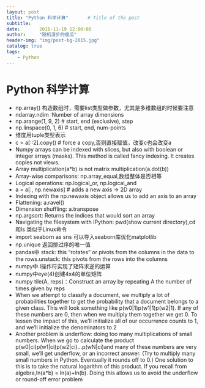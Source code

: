 ```yaml
---
layout: post
title: "Python 科学计算"       # Title of the post
subtitle:
date:       2016-11-19 12:00:00
author:     "随机漫步的傻瓜"
header-img: "img/post-bg-2015.jpg"
catalog: true
tags:
    - Python
---
```


# Python 科学计算

- np.array() 构造数组时，需要list类型做参数，尤其是多维数组的时候要注意
- ndarray.ndim :Number of array dimensions
- np.arange(1, 9, 2) # start, end (exclusive), step
- np.linspace(0, 1, 6) # start, end, num-points
- 维度用tuple类型表示
- c = a[::2].copy() # force a copy,否则直接赋值，改变c也会改变a
-  Numpy arrays can be indexed with slices, but also with boolean or integer arrays (masks). This method is called fancy indexing. It creates copies not views.
-  Array multiplication(a*b) is not matrix multiplication(a.dot(b))
-  Array-wise comparisons: np.array_equal,数组整体是否相等
-  Logical operations: np.logical_or, np.logical_and
-  a = a[:, np.newaxis] # adds a new axis -> 2D array
-  Indexing with the np.newaxis object allows us to add an axis to an array
-  Flattening: a.ravel()
-  Dimension shuffling: a.transpose
-  np.argsort: Returns the indices that would sort an array
-  Navigating the filesystem with IPython: pwd(show current directory),cd 和ls 类似于Linux命令
-  import seaborn as sns 可以导入seaborn库优化matplotlib
-  np.unique 返回排过序的唯一值
-  pandas中 stack: this “rotates” or pivots from the columns in the data to the rows.unstack: this pivots from the rows into the columns
-  numpy中.I操作符实现了矩阵求逆的运算
-  numpy中eye(4)创建4x4的单位矩阵
-  numpy  tile(A, reps)：Construct an array by repeating A the number of times given by reps
-  When we attempt to classify a document, we multiply a lot of probabilities together to get the probability that a document belongs to a given class. This will look something like p(w0|1)p(w1|1)p(w2|1).  If  any  of  these  numbers  are  0,  then  when  we  multiply them together we get 0. To lessen the impact of this, we’ll initialize all of our occurrence counts to 1, and we’ll initialize the denominators to 2
-  Another  problem  is  underflow:  doing  too  many  multiplications  of  small  numbers. When we go to calculate the product p(w0|ci)p(w1|ci)p(w2|ci)...p(wN|ci)and many of these numbers are very small, we’ll get underflow, or an incorrect answer. (Try to multiply many small numbers in Python. Eventually it rounds off to 0.) One solution to  this  is  to  take  the  natural  logarithm  of  this  product.  If  you  recall  from  algebra,ln(a*b) = ln(a)+ln(b).  Doing  this  allows  us  to  avoid  the  underflow  or  round-off
error problem
